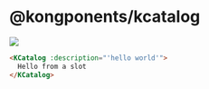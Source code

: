 # @kongponents/kcatalog

[![](https://img.shields.io/npm/v/@kongponents/KCatalog.svg?style=flat-square)](https://www.npmjs.com/package/@kongponents/kcatalog)

```html
<KCatalog :description="'hello world'">
  Hello from a slot
</KCatalog>
```
